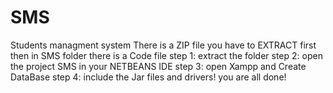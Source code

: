 # SMS
Students managment system There is a ZIP file you have to EXTRACT first then in SMS folder there is a Code file step 1: extract the folder step 2: open the project SMS in your NETBEANS IDE step 3: open Xampp and Create DataBase step 4: include the Jar files and drivers! you are all done!
